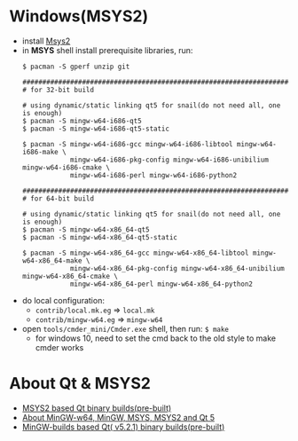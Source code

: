 # Windows(MSYS2)

- install [Msys2](http://www.msys2.org/)
- in **MSYS** shell install prerequisite libraries, run:
  ```
  $ pacman -S gperf unzip git

  #######################################################################################
  # for 32-bit build

  # using dynamic/static linking qt5 for snail(do not need all, one is enough)
  $ pacman -S mingw-w64-i686-qt5
  $ pacman -S mingw-w64-i686-qt5-static

  $ pacman -S mingw-w64-i686-gcc mingw-w64-i686-libtool mingw-w64-i686-make \
              mingw-w64-i686-pkg-config mingw-w64-i686-unibilium mingw-w64-i686-cmake \
              mingw-w64-i686-perl mingw-w64-i686-python2

  #######################################################################################
  # for 64-bit build

  # using dynamic/static linking qt5 for snail(do not need all, one is enough)
  $ pacman -S mingw-w64-x86_64-qt5
  $ pacman -S mingw-w64-x86_64-qt5-static

  $ pacman -S mingw-w64-x86_64-gcc mingw-w64-x86_64-libtool mingw-w64-x86_64-make \
              mingw-w64-x86_64-pkg-config mingw-w64-x86_64-unibilium mingw-w64-x86_64-cmake \
              mingw-w64-x86_64-perl mingw-w64-x86_64-python2
  ```
- do local configuration:
  - `contrib/local.mk.eg` => `local.mk`
  - `contrib/mingw-w64.eg` => `mingw-w64`
- open `tools/cmder_mini/Cmder.exe` shell, then run: `$ make`
  - for windows 10, need to set the cmd back to the old style to make cmder works

# About Qt & MSYS2

- [MSYS2 based Qt binary builds(pre-built)](https://github.com/Alexpux/MINGW-packages)
- [About MinGW-w64, MinGW, MSYS, MSYS2 and Qt 5](http://wiki.qt.io/MinGW-64-bit)
- [MinGW-builds based Qt( v5.2.1) binary builds(pre-built)](https://sourceforge.net/projects/mingwbuilds/files/external-binary-packages/Qt-Builds/)